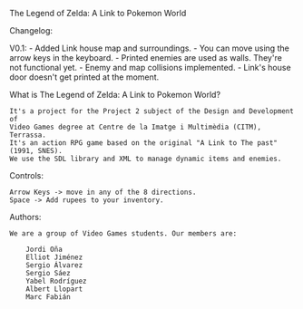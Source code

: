 The Legend of Zelda: A Link to Pokemon World

Changelog:

V0.1:
	- Added Link house map and surroundings.
	- You can move using the arrow keys in the keyboard.
	- Printed enemies are used as walls. They're not functional yet.
	- Enemy and map collisions implemented.
	- Link's house door doesn't get printed at the moment.

What is The Legend of Zelda: A Link to Pokemon World?
	
	It's a project for the Project 2 subject of the Design and Development of 
	Video Games degree at Centre de la Imatge i Multimèdia (CITM), Terrassa. 
	It's an action RPG game based on the original "A Link to The past" (1991, SNES). 
	We use the SDL library and XML to manage dynamic items and enemies.

Controls:

	Arrow Keys -> move in any of the 8 directions.
	Space -> Add rupees to your inventory.	

Authors:

	We are a group of Video Games students. Our members are:
		
		Jordi Oña
		Elliot Jiménez
		Sergio Álvarez
		Sergio Sáez
		Yabel Rodríguez
		Albert Llopart
		Marc Fabián
